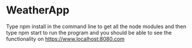 # WeatherApp
Type npm install in the command line to get all the node modules and then type npm start to run the program and you should be able to see the functionality on https://www.localhost:8080.com
